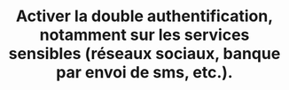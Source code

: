 ---
thematique: thematique-nGkbk6oSlC5_p3eqoXX2o
definitions:
- definition-CBCc3kX3sRvkXu9EnTpJL
risk: Rendre moins complexe l’accès à ses données en cas de divulgation ou de fuite
  du mot de passe.
title: Activer la double authentification, notamment sur les services sensibles (réseaux
  sociaux, banque par envoi de sms, etc.).
uuid: good-practice-PC-k2ITmOqVPyfrQ-jNt-
visibleInCms: true
vulnerability: Ne pas activer la double authentification (code temporaire d’accès
  à un compte lors de la connexion).
---